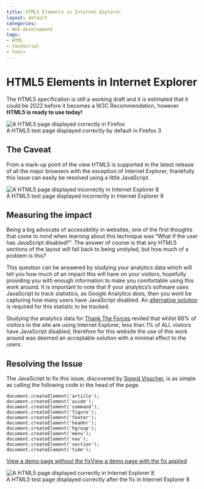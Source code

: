 ```yaml
---
title: HTML5 Elements in Internet Explorer
layout: default
categories:
- Web development
tags:
- HTML
- JavaScript
- Tools
---
```

# HTML5 Elements in Internet Explorer

The HTML5 specification is still a working draft and it is estimated that it could be 2022 before it becomes a W3C Recommendation, however **HTML5 is ready to use today!**

![A HTML5 page displayed correctly in Firefox][1]  
A HTML5 test page displayed correctly by default in Firefox 3

 [1]: http://www.waynemoir.com/wp-content/uploads/2011/01/firefox.jpg "A HTML5 page displayed correctly in Firefox"

## The Caveat

From a mark-up point of the view HTML5 is supported in the latest release of all the major browsers with the exception of Internet Explorer, thankfully this issue can easily be resolved using a little JavaScript.

![A HTML5 page displayed incorrectly in Internet Explorer 8][2]  
A HTML5 test page displayed incorrectly in Internet Explorer 8

 [2]: http://www.waynemoir.com/wp-content/uploads/2011/01/ie.jpg "A HTML5 page displayed incorrectly in Internet Explorer 8"

## Measuring the impact

Being a big advocate of accessibility in websites, one of the first thoughts that come to mind when learning about this technique was “What if the user has JavaScript disabled?”. The answer of course is that any HTML5 sections of the layout will fall back to being unstyled, but how much of a problem is this?

This question can be answered by studying your analytics data which will tell you how much of an impact this will have on your visitors, hopefully providing you with enough information to make you comfortable using this work around. It is important to note that if your analytics’s software uses JavaScript to track statistics, as Google Analytics does, then you wont be capturing how many users have JavaScript disabled. An [alternative solution][3] is required for this statistic to be tracked.

 [3]: http://remysharp.com/2009/10/15/the-missing-stat-noscript/

Studying the analytics data for [Thank The Forces][4] reviled that whilst 66% of visitors to the site are using Internet Explorer, less than 1% of ALL visitors have JavaScript disabled; therefore for this website the use of this work around was deemed an acceptable solution with a minimal effect to the users.

 [4]: http://www.thanktheforces.org.uk

## Resolving the Issue

The JavaScript to fix this issue, discovered by [Sjoerd Visscher][5], is as simple as calling the following code in the head of the page.

 [5]: http://intertwingly.net/blog/2008/01/22/Best-Standards-Support#c1201006277

    document.createElement('article');
    document.createElement('aside');
    document.createElement('command');
    document.createElement('figure');
    document.createElement('footer');
    document.createElement('header');
    document.createElement('hgroup');
    document.createElement('menu');
    document.createElement('nav');
    document.createElement('section');
    document.createElement('time');
    

[View a demo page without the fix][6][View a demo page with the fix applied][7]

 [6]: http://www.waynemoir.com/wp-content/uploads/2011/01/html5-demo/html5.html
 [7]: http://www.waynemoir.com/wp-content/uploads/2011/01/html5-demo/html5iefix.html

![A HTML5 page displayed correctly in Internet Explorer 8][8]  
A HTML5 test page displayed correctly after the fix in Internet Explorer 8

 [8]: http://www.waynemoir.com/wp-content/uploads/2011/01/iefixed.jpg "A HTML5 page displayed correctly in Internet Explorer 8"
